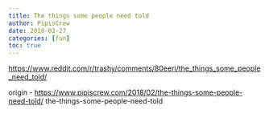 ```yaml
---
title: The things some people need told
author: PipisCrew
date: 2018-02-27
categories: [fun]
toc: true
---
```


https://www.reddit.com/r/trashy/comments/80eeri/the_things_some_people_need_told/

origin - https://www.pipiscrew.com/2018/02/the-things-some-people-need-told/ the-things-some-people-need-told
